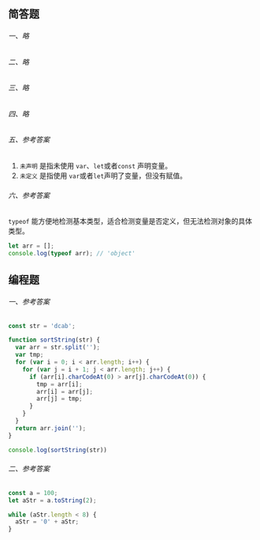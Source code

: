 ## 简答题
###### 一、略

###### 二、略

###### 三、略

###### 四、略

###### 五、参考答案
1. `未声明` 是指未使用 `var`、`let`或者`const` 声明变量。
2. `未定义` 是指使用 `var`或者`let`声明了变量，但没有赋值。

###### 六、参考答案
`typeof` 能方便地检测基本类型，适合检测变量是否定义，但无法检测对象的具体类型。

```js
let arr = [];
console.log(typeof arr); // 'object'
```

## 编程题

###### 一、参考答案
```js
const str = 'dcab';

function sortString(str) {
  var arr = str.split('');
  var tmp;
  for (var i = 0; i < arr.length; i++) {
    for (var j = i + 1; j < arr.length; j++) {
      if (arr[i].charCodeAt(0) > arr[j].charCodeAt(0)) {
        tmp = arr[i];
        arr[i] = arr[j];
        arr[j] = tmp;
      }
    }
  }
  return arr.join('');
}

console.log(sortString(str))
```

###### 二、参考答案
```js
const a = 100;
let aStr = a.toString(2);

while (aStr.length < 8) {
  aStr = '0' + aStr;
}
```